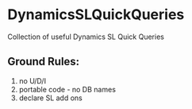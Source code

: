 # DynamicsSLQuickQueries
Collection of useful Dynamics SL Quick Queries

## Ground Rules:
1. no U/D/I
2. portable code - no DB names
3. declare SL add ons